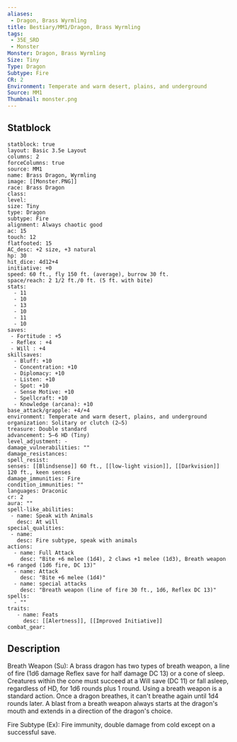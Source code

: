 ```yaml
---
aliases:
 - Dragon, Brass Wyrmling
title: Bestiary/MM1/Dragon, Brass Wyrmling
tags:
 - 35E_SRD
 - Monster
Monster: Dragon, Brass Wyrmling
Size: Tiny
Type: Dragon
Subtype: Fire
CR: 2
Environment: Temperate and warm desert, plains, and underground
Source: MM1
Thumbnail: monster.png
---
```


## Statblock

```statblock
statblock: true
layout: Basic 3.5e Layout
columns: 2
forceColumns: true
source: MM1 
name: Brass Dragon, Wyrmling
image: [[Monster.PNG]]
race: Brass Dragon
class: 
level: 
size: Tiny
type: Dragon
subtype: Fire
alignment: Always chaotic good
ac: 15
touch: 12
flatfooted: 15
AC_desc: +2 size, +3 natural
hp: 30
hit_dice: 4d12+4
initiative: +0
speed: 60 ft., fly 150 ft. (average), burrow 30 ft.
space/reach: 2 1/2 ft./0 ft. (5 ft. with bite)
stats:
  - 11
  - 10
  - 13
  - 10
  - 11
  - 10
saves:
 - Fortitude : +5
 - Reflex : +4
 - Will : +4
skillsaves:
  - Bluff: +10
  - Concentration: +10
  - Diplomacy: +10
  - Listen: +10
  - Spot: +10
  - Sense Motive: +10
  - Spellcraft: +10
  - Knowledge (arcana): +10
base_attack/grapple: +4/+4
environment: Temperate and warm desert, plains, and underground
organization: Solitary or clutch (2–5)
treasure: Double standard
advancement: 5–6 HD (Tiny)
level_adjustment: -
damage_vulnerabilities: ""
damage_resistances: 
spell_resist: 
senses: [[Blindsense]] 60 ft., [[low-light vision]], [[Darkvision]] 120 ft., keen senses
damage_immunities: Fire
condition_immunities: ""
languages: Draconic
cr: 2
aura: ""
spell-like_abilities:
 - name: Speak with Animals
   desc: At will
special_qualities:
 - name: 
   desc: Fire subtype, speak with animals
actions:
  - name: Full Attack
    desc: "Bite +6 melee (1d4), 2 claws +1 melee (1d3), Breath weapon +6 ranged (1d6 fire, DC 13)"
  - name: Attack
    desc: "Bite +6 melee (1d4)"
  - name: special attacks
    desc: "Breath weapon (line of fire 30 ft., 1d6, Reflex DC 13)"
spells:
  - ""
traits:
   - name: Feats
     desc: [[Alertness]], [[Improved Initiative]]
combat_gear:  
```

## Description






Breath Weapon (Su): A brass dragon has two types of breath weapon, a line of fire (1d6 damage Reflex save for half damage DC 13) or a cone of sleep. Creatures within the cone must succeed at a Will save (DC 11) or fall asleep, regardless of HD, for 1d6 rounds plus 1 round. Using a breath weapon is a standard action. Once a dragon breathes, it can't breathe again until 1d4 rounds later. A blast from a breath weapon always starts at the dragon's mouth and extends in a direction of the dragon's choice.

Fire Subtype (Ex): Fire immunity, double damage from cold except on a successful save.